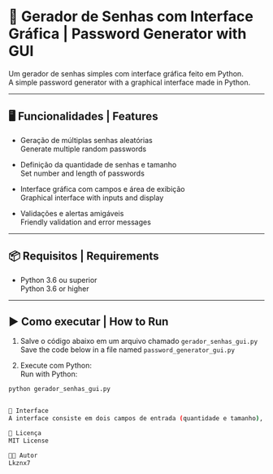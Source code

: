 # 🔐 Gerador de Senhas com Interface Gráfica | Password Generator with GUI

Um gerador de senhas simples com interface gráfica feito em Python.  
A simple password generator with a graphical interface made in Python.

---

## 🖥️ Funcionalidades | Features

- Geração de múltiplas senhas aleatórias  
  Generate multiple random passwords

- Definição da quantidade de senhas e tamanho  
  Set number and length of passwords

- Interface gráfica com campos e área de exibição  
  Graphical interface with inputs and display

- Validações e alertas amigáveis  
  Friendly validation and error messages

---

## 📦 Requisitos | Requirements

- Python 3.6 ou superior  
  Python 3.6 or higher

---

## ▶️ Como executar | How to Run

1. Salve o código abaixo em um arquivo chamado `gerador_senhas_gui.py`  
   Save the code below in a file named `password_generator_gui.py`

2. Execute com Python:  
   Run with Python:

```bash
python gerador_senhas_gui.py


📸 Interface
A interface consiste em dois campos de entrada (quantidade e tamanho), um botão para gerar e uma área de exibição com as senhas.

📄 Licença
MIT License

👨‍💻 Autor
Lkznx7
